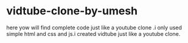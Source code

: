 # vidtube-clone-by-umesh
here yow will find complete code just like a youtube clone .i only used simple html and css and js.i created vidtube just like a youtube clone.
